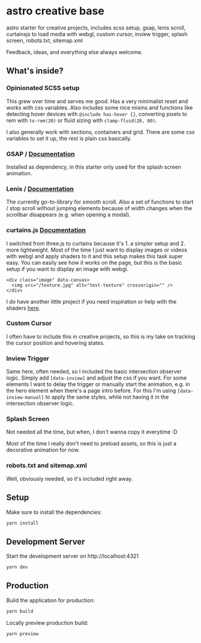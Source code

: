 # astro creative base

astro starter for creative projects, includes scss setup, gsap, lenis scroll, curtainsjs to load media with webgl, custom cursor, inview trigger, splash screen, robots.txt, sitemap.xml

Feedback, ideas, and everything else always welcome.

## What's inside?

### Opinionated SCSS setup

This grew over time and serves me good. Has a very minimalist reset and works with css variables. Also includes some nice mixins and functions like detecting hover devices with ```@include has-hover {}```, converting pixels to rem with ```to-rem(20)``` or fluid sizing with ```clamp-fluid(20, 80)```.

I also generally work with sections, containers and grid. There are some css variables to set it up, the rest is plain css basically.

### GSAP / [Documentation](https://gsap.com/docs/v3/)

Installed as dependency, in this starter only used for the splash screen animation.

### Lenis / [Documentation](https://github.com/darkroomengineering/lenis/blob/main/README.md)

The currently go-to-library for smooth scroll. Also a set of functions to start / stop scroll without jumping elements because of width changes when the scrollbar disappears (e.g. when opening a modal).

### curtains.js [Documentation](https://www.curtainsjs.com/documentation.html)

I switched from three.js to curtains because it's 1. a simpler setup and 2. more lightweight. Most of the time I just want to display images or videos with webgl and apply shaders to it and this setup makes this task super easy. You can easily see how it works on the page, but this is the basic setup if you want to display an image with webgl.
```
<div class="image" data-canvas>
  <img src="/texture.jpg" alt="test-texture" crossorigin="" />
</div>
```
I do have another little project if you need inspiration or help with the shaders [here](https://real-world-shader.jankohlbach.com/).

### Custom Cursor

I often have to include this in creative projects, so this is my take on tracking the cursor position and hovering states.

### Inview Trigger

Same here, often needed, so I included the basic intersection observer logic. Simply add ```[data-inview]``` and adjust the css if you want. For some elements I want to delay the trigger or manually start the animation, e.g. in the hero element when there's a page intro before. For this I'm using ```[data-inview-manual]``` to apply the same styles, while not having it in the intersection observer logic.

### Splash Screen

Not needed all the time, but when, I don't wanna copy it everytime :D

Most of the time I really don't need to preload assets, so this is just a decorative animation for now.

### robots.txt and sitemap.xml

Well, obviously needed, so it's included right away.

## Setup

Make sure to install the dependencies:

```bash
yarn install
```

## Development Server

Start the development server on http://localhost:4321

```bash
yarn dev
```

## Production

Build the application for production:

```bash
yarn build
```

Locally preview production build:

```bash
yarn preview
```
